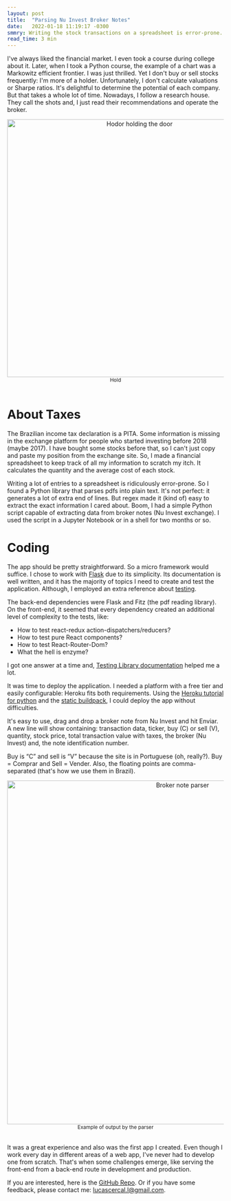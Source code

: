 ```yaml
---
layout: post
title:  "Parsing Nu Invest Broker Notes"
date:   2022-01-18 11:19:17 -0300
smmry: Writing the stock transactions on a spreadsheet is error-prone. So, I've created an online app to write the transactions for me. I just copy and paste them.
read_time: 3 min
---
```


I've always liked the financial market. I even took a course during college about it. Later, when I took a Python course, the example of a chart was a Markowitz efficient frontier. I was just thrilled. Yet I don't buy or sell stocks frequently: I'm more of a holder. Unfortunately, I don't calculate valuations or Sharpe ratios. It's delightful to determine the potential of each company. But that takes a whole lot of time. Nowadays, I follow a research house. They call the shots and, I just read their recommendations and operate the broker.

<div align="center">
  <img alt="Hodor holding the door" style="width:600px" src="{{site.url}}/assets/img/broker_note/hodor.jpeg"/>
  <br/><small>Hold</small><br/><br/>
</div>

# About Taxes

The Brazilian income tax declaration is a PITA. Some information is missing in the exchange platform for people who started investing before 2018 (maybe 2017). I have bought some stocks before that, so I can't just copy and paste my position from the exchange site. So, I made a financial spreadsheet to keep track of all my information to scratch my itch. It calculates the quantity and the average cost of each stock.

Writing a lot of entries to a spreadsheet is ridiculously error-prone. So I found a Python library that parses pdfs into plain text. It's not perfect: it generates a lot of extra end of lines. But regex made it (kind of) easy to extract the exact information I cared about. Boom, I had a simple Python script capable of extracting data from broker notes (Nu Invest exchange). I used the script in a Jupyter Notebook or in a shell for two months or so.

# Coding

The app should be pretty straightforward. So a micro framework would suffice. I chose to work with [Flask](https://flask.palletsprojects.com/en/2.0.x/) due to its simplicity. Its documentation is well written, and it has the majority of topics I need to create and test the application. Although, I employed an extra reference about [testing](https://medium.com/analytics-vidhya/how-to-test-flask-applications-aef12ae5181c).

The back-end dependencies were Flask and Fitz (the pdf reading library). On the front-end, it seemed that every dependency created an additional level of complexity to the tests, like:

- How to test react-redux action-dispatchers/reducers?
- How to test pure React components?
- How to test React-Router-Dom?
- What the hell is enzyme?
 
I got one answer at a time and, [Testing Library documentation](https://testing-library.com/docs/example-react-redux/) helped me a lot.

It was time to deploy the application. I needed a platform with a free tier and easily configurable: Heroku fits both requirements. Using the [Heroku tutorial for python](https://devcenter.heroku.com/articles/getting-started-with-python) and the [static buildpack](https://elements.heroku.com/buildpacks/heroku/heroku-buildpack-static), I could deploy the app without difficulties.

It's easy to use, drag and drop a broker note from Nu Invest and hit Enviar. A new line will show containing: transaction data, ticker, buy (C) or sell (V), quantity, stock price, total transaction value with taxes, the broker (Nu Invest) and, the note identification number.

Buy is “C” and sell is “V” because the site is in Portuguese (oh, really?). Buy = Comprar and Sell = Vender. Also, the floating points are comma-separated (that's how we use them in Brazil).

<div align="center">
  <img alt="Broker note parser" style="width:800px" src="{{site.url}}/assets/img/broker_note/nuinvestparser.png"/>
  <br/><small>Example of output by the parser</small><br/><br/>
</div>

It was a great experience and also was the first app I created. Even though I work every day in different areas of a web app, I've never had to develop one from scratch. That's when some challenges emerge, like serving the front-end from a back-end route in development and production.

If you are interested, here is the [GitHub Repo](https://github.com/lucaslazzaris/nuinvest_parser). Or if you have some feedback, please contact me: <a href="mailto:lucascercal.l@gmail.com">lucascercal.l@gmail.com</a>.